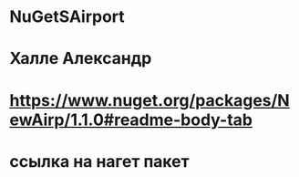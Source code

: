 # NuGetSAirport 
# Халле Александр  
#  https://www.nuget.org/packages/NewAirp/1.1.0#readme-body-tab  
#  ссылка на нагет пакет
